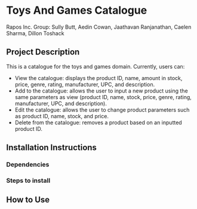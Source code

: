 # Toys And Games Catalogue
Rapos Inc.
Group: Sully Butt, Aedin Cowan, Jaathavan Ranjanathan, Caelen Sharma, Dillon Toshack

## Project Description
This is a catalogue for the toys and games domain. Currently, users can:
- View the catalogue: displays the product ID, name, amount in stock, price, genre, rating, manufacturer, UPC, and description.
- Add to the catalogue: allows the user to input a new product using the same parameters as view (product ID, name, stock, price, genre, rating, manufacturer, UPC, and description).
- Edit the catalogue: allows the user to change product parameters such as product ID, name, stock, and price.
- Delete from the catalogue: removes a product based on an inputted product ID.

## Installation Instructions

### Dependencies

### Steps to install

## How to Use
